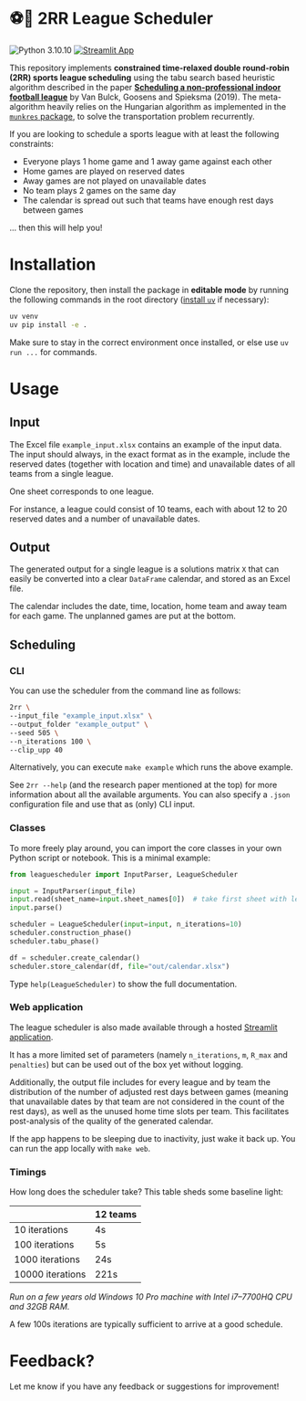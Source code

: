 # ⚽📅 2RR League Scheduler

![Python 3.10.10](https://img.shields.io/badge/python-3.10.10-blue.svg)
[![Streamlit App](https://static.streamlit.io/badges/streamlit_badge_black_white.svg)](https://leaguescheduler.streamlit.app)

This repository implements **constrained time-relaxed double round-robin (2RR) sports league scheduling** using the tabu search based heuristic algorithm described in the paper [**Scheduling a non-professional indoor football league**](https://pure.tue.nl/ws/portalfiles/portal/121797609/Bulck2019_Article_SchedulingANon_professionalInd.pdf) by Van Bulck, Goosens and Spieksma (2019). The meta-algorithm heavily relies on the Hungarian algorithm as implemented in the [`munkres` package](https://software.clapper.org/munkres), to solve the transportation problem recurrently.

If you are looking to schedule a sports league with at least the following constraints:
- Everyone plays 1 home game and 1 away game against each other
- Home games are played on reserved dates
- Away games are not played on unavailable dates
- No team plays 2 games on the same day
- The calendar is spread out such that teams have enough rest days between games

... then this will help you!

# Installation

Clone the repository, then install the package in **editable mode** by running the following commands in the root directory ([install `uv`](https://docs.astral.sh/uv/getting-started/installation) if necessary):

```bash
uv venv
uv pip install -e .
```

Make sure to stay in the correct environment once installed, or else use `uv run ...` for commands.

# Usage

## Input

The Excel file `example_input.xlsx` contains an example of the input data. The input should always, in the exact format as in the example, include the reserved dates (together with location and time) and unavailable dates of all teams from a single league.

One sheet corresponds to one league. 

For instance, a league could consist of 10 teams, each with about 12 to 20 reserved dates and a number of unavailable dates.

## Output

The generated output for a single league is a solutions matrix `X` that can easily be converted into a clear `DataFrame` calendar, and stored as an Excel file.

The calendar includes the date, time, location, home team and away team for each game. The unplanned games are put at the bottom.

## Scheduling

### CLI

You can use the scheduler from the command line as follows:

```bash
2rr \
--input_file "example_input.xlsx" \
--output_folder "example_output" \
--seed 505 \
--n_iterations 100 \
--clip_upp 40
```

Alternatively, you can execute `make example` which runs the above example.

See `2rr --help` (and the research paper mentioned at the top) for more information about all the available arguments. You can also specify a `.json` configuration file and use that as (only) CLI input.

### Classes

To more freely play around, you can import the core classes in your own Python script or notebook. This is a minimal example:

```python
from leaguescheduler import InputParser, LeagueScheduler

input = InputParser(input_file)
input.read(sheet_name=input.sheet_names[0])  # take first sheet with league data
input.parse()

scheduler = LeagueScheduler(input=input, n_iterations=10)
scheduler.construction_phase()
scheduler.tabu_phase()

df = scheduler.create_calendar()
scheduler.store_calendar(df, file="out/calendar.xlsx")
```

Type `help(LeagueScheduler)` to show the full documentation.

### Web application

The league scheduler is also made available through a hosted [Streamlit application](https://leaguescheduler.streamlit.app).

It has a more limited set of parameters (namely `n_iterations`, `m`, `R_max` and `penalties`) but can be used out of the box yet without logging. 

Additionally, the output file includes for every league and by team the distribution of the number of adjusted rest days between games (meaning that unavailable dates by that team are not considered in the count of the rest days), as well as the unused home time slots per team. This facilitates post-analysis of the quality of the generated calendar.

If the app happens to be sleeping due to inactivity, just wake it back up. You can run the app locally with `make web`.

### Timings

How long does the scheduler take? This table sheds some baseline light:

|                  | 12 teams |
|------------------|--------- |
| 10 iterations    | 4s       |
| 100 iterations   | 5s       |
| 1000 iterations  | 24s      |
| 10000 iterations | 221s     |

_Run on a few years old Windows 10 Pro machine with Intel i7–7700HQ CPU and 32GB RAM._

A few 100s iterations are typically sufficient to arrive at a good schedule.

# Feedback?

Let me know if you have any feedback or suggestions for improvement!
